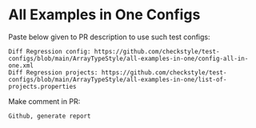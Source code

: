 # All Examples in One Configs
Paste below given to PR description to use such test configs:
```
Diff Regression config: https://github.com/checkstyle/test-configs/blob/main/ArrayTypeStyle/all-examples-in-one/config-all-in-one.xml
Diff Regression projects: https://github.com/checkstyle/test-configs/blob/main/ArrayTypeStyle/all-examples-in-one/list-of-projects.properties
```
Make comment in PR:
```
Github, generate report
```
